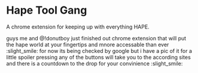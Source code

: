# Hape Tool Gang

A chrome extension for keeping up with everything HAPE.

guys me and @!donutboy just finished out chrome extension that will put the hape world at your fingertips and mnore accessable than ever :slight_smile:
for now its being checked by google but i have a pic of it for a little spoiler
pressing any of the buttons will take you to the according sites and there is a countdown to the drop for your convinience :slight_smile:
